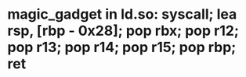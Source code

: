 # magic_gadget in ld.so: syscall; lea rsp, [rbp - 0x28]; pop rbx; pop r12; pop r13; pop r14; pop r15; pop rbp; ret
